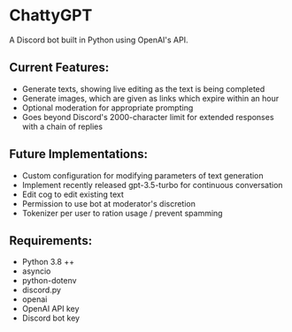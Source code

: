 # ChattyGPT
A Discord bot built in Python using OpenAI's API.
## Current Features:
  - Generate texts, showing live editing as the text is being completed
  - Generate images, which are given as links which expire within an hour
  - Optional moderation for appropriate prompting
  - Goes beyond Discord's 2000-character limit for extended responses with a chain of replies
## Future Implementations:
  - Custom configuration for modifying parameters of text generation
  - Implement recently released gpt-3.5-turbo for continuous conversation
  - Edit cog to edit existing text
  - Permission to use bot at moderator's discretion
  - Tokenizer per user to ration usage / prevent spamming
 ## Requirements:
  - Python 3.8 ++
  - asyncio
  - python-dotenv
  - discord.py
  - openai
  - OpenAI API key
  - Discord bot key
